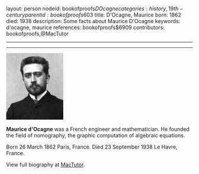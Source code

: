 layout: person
nodeid: bookofproofs$DOcagne
categories: history,19th-century
parentid: bookofproofs$603
title: D'Ocagne, Maurice
born: 1862
died: 1938
description: Some facts about Maurice D'Ocagne
keywords: d'ocagne, maurice
references: bookofproofs$6909
contributors: bookofproofs,@MacTutor

---


---

![DOcagne.jpg](https://github.com/bookofproofs/bookofproofs.github.io/blob/main/_sources/_assets/images/portraits/DOcagne.jpg?raw=true)

**Maurice d'Ocagne** was a French engineer and mathematician. He founded the field of nomography, the graphic computation of algebraic equations.

Born 26 March 1862 Paris, France. Died 23 September 1938 Le Havre, France.


View full biography at [MacTutor](https://mathshistory.st-andrews.ac.uk/Biographies/DOcagne/).